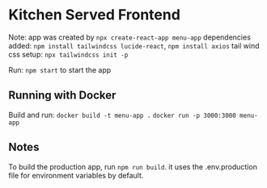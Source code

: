 # Kitchen Served Frontend

Note: 
app was created by `npx create-react-app menu-app`
dependencies added: `npm install tailwindcss lucide-react`, `npm install axios`
tail wind css setup: `npx tailwindcss init -p`

Run: `npm start` to start the app


## Running with Docker
Build and run:
`docker build -t menu-app .`
`docker run -p 3000:3000 menu-app`

## Notes
To build the production app, run `npm run build`. it uses the .env.production file for environment variables by default.

